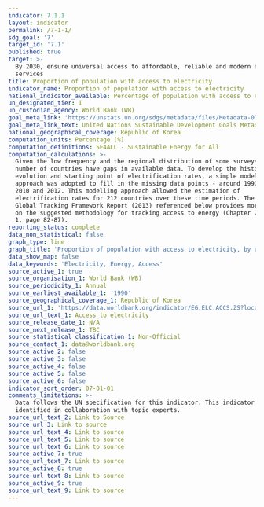 ```yaml
---
indicator: 7.1.1
layout: indicator
permalink: /7-1-1/
sdg_goal: '7'
target_id: '7.1'
published: true
target: >-
  By 2030, ensure universal access to affordable, reliable and modern energy
  services
title: Proportion of population with access to electricity
indicator_name: Proportion of population with access to electricity
national_indicator_available: Percentage of population with access to electricity
un_designated_tier: I
un_custodian_agency: World Bank (WB)
goal_meta_link: 'https://unstats.un.org/sdgs/metadata/files/Metadata-07-01-01.pdf'
goal_meta_link_text: United Nations Sustainable Development Goals Metadata (PDF 212 KB)
national_geographical_coverage: Republic of Korea
computation_units: Percentage (%)
computation_definitions: SE4ALL - Sustainable Energy for All
computation_calculations: >-
  Given the low frequency and the regional distribution of some surveys, a
  number of countries have gaps in available data. To develop the historical
  evolution and starting point of electrification rates, a simple modelling
  approach was adopted to fill in the missing data points - around 1990, 2000,
  2010 and 2012. This modelling approach allowed the estimation of
  electrification rates for 212 countries over these time periods. The SE4ALL
  Global Tracking Framework Report (2013) referenced below provides more details
  on the suggested methodology for tracking access to energy (Chapter 2, Section
  1, page 82-87).
reporting_status: complete
data_non_statistical: false
graph_type: line
graph_title: 'Proportion of population with access to electricity, by urban/rural'
data_show_map: false
data_keywords: 'Electricity, Energy, Access'
source_active_1: true
source_organisation_1: World Bank (WB)
source_periodicity_1: Annual
source_earliest_available_1: '1990'
source_geographical_coverage_1: Republic of Korea
source_url_1: 'https://data.worldbank.org/indicator/EG.ELC.ACCS.ZS?locations=GB'
source_url_text_1: Access to electricity
source_release_date_1: N/A
source_next_release_1: TBC
source_statistical_classification_1: Non-Official
source_contact_1: data@worldbank.org
source_active_2: false
source_active_3: false
source_active_4: false
source_active_5: false
source_active_6: false
indicator_sort_order: 07-01-01
comments_limitations: >-
  Data follows the UN specification for this indicator. This indicator has been
  identified in collaboration with topic experts.
source_url_text_2: Link to Source
source_url_3: Link to source
source_url_text_4: Link to source
source_url_text_5: Link to source
source_url_text_6: Link to source
source_active_7: true
source_url_text_7: Link to source
source_active_8: true
source_url_text_8: Link to source
source_active_9: true
source_url_text_9: Link to source
---
```

